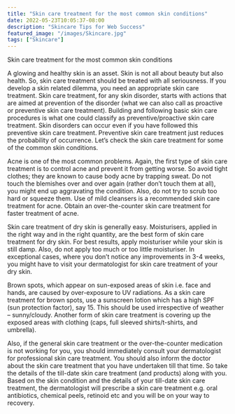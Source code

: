 ```yaml
---
title: "Skin care treatment for the most common skin conditions"
date: 2022-05-23T10:05:37-08:00
description: "Skincare Tips for Web Success"
featured_image: "/images/Skincare.jpg"
tags: ["Skincare"]
---
```


Skin care treatment for the most common skin conditions

A glowing and healthy skin is an asset. Skin is not all about beauty but also health. So, skin care treatment should be treated with all seriousness. If you develop a skin related dilemma, you need an appropriate skin care treatment. Skin care treatment, for any skin disorder, starts with actions that are aimed at prevention of the disorder (what we can also call as proactive or preventive skin care treatment). Building and following basic skin care procedures is what one could classify as preventive/proactive skin care treatment. Skin disorders can occur even if you have followed this preventive skin care treatment. Preventive skin care treatment just reduces the probability of occurrence. Let’s check the skin care treatment for some of the common skin conditions.

Acne is one of the most common problems. Again, the first type of skin care treatment is to control acne and prevent it from getting worse. So avoid tight clothes; they are known to cause body acne by trapping sweat. Do not touch the blemishes over and over again (rather don’t touch them at all), you might end up aggravating the condition. Also, do not try to scrub too hard or squeeze them. Use of mild cleansers is a recommended skin care treatment for acne. Obtain an over-the-counter skin care treatment for faster treatment of acne.

Skin care treatment of dry skin is generally easy. Moisturisers, applied in the right way and in the right quantity, are the best form of skin care treatment for dry skin. For best results, apply moisturiser while your skin is still damp. Also, do not apply too much or too little moisturiser. In exceptional cases, where you don’t notice any improvements in 3-4 weeks, you might have to visit your dermatologist for skin care treatment of your dry skin.

Brown spots, which appear on sun-exposed areas of skin i.e. face and hands, are caused by over-exposure to UV radiations. As a skin care treatment for brown spots, use a sunscreen lotion which has a high SPF (sun protection factor), say 15.  This should be used irrespective of weather – sunny/cloudy. Another form of skin care treatment is covering up the exposed areas with clothing (caps, full sleeved shirts/t-shirts, and umbrella).

Also, if the general skin care treatment or the over-the-counter medication is not working for you, you should immediately consult your dermatologist for professional skin care treatment. You should also inform the doctor about the skin care treatment that you have undertaken till that time. So take the details of the till-date skin care treatment (and products) along with you. Based on the skin condition and the details of your till-date skin care treatment, the dermatologist will prescribe a skin care treatment e.g. oral antibiotics, chemical peels, retinoid etc and you will be on your way to recovery.


